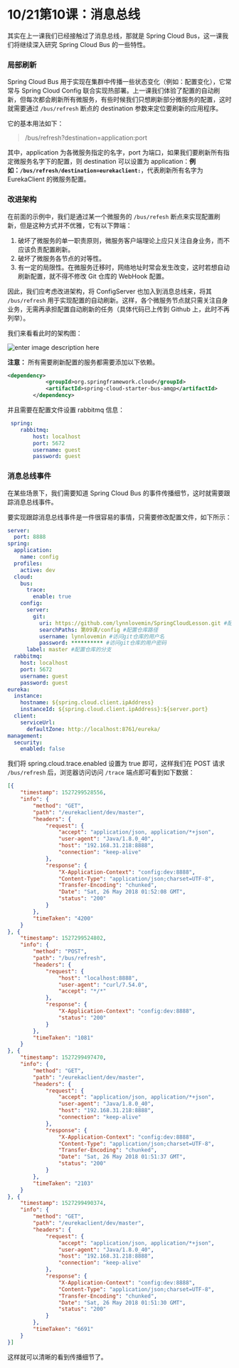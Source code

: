 # 10/21第10课：消息总线

其实在上一课我们已经接触过了消息总线，那就是 Spring Cloud Bus，这一课我们将继续深入研究 Spring Cloud Bus 的一些特性。

### 局部刷新

Spring Cloud Bus 用于实现在集群中传播一些状态变化（例如：配置变化），它常常与 Spring Cloud Config 联合实现热部署。上一课我们体验了配置的自动刷新，但每次都会刷新所有微服务，有些时候我们只想刷新部分微服务的配置，这时就需要通过 `/bus/refresh` 断点的 destination 参数来定位要刷新的应用程序。

它的基本用法如下：

> /bus/refresh?destination=application:port

其中，application 为各微服务指定的名字，port 为端口，如果我们要刷新所有指定微服务名字下的配置，则 destination 可以设置为 application：**例如：`/bus/refresh/destination=eurekaclient:`**，代表刷新所有名字为 EurekaClient 的微服务配置。

### 改进架构

在前面的示例中，我们是通过某一个微服务的 `/bus/refesh` 断点来实现配置刷新，但是这种方式并不优雅，它有以下弊端：

1. 破坏了微服务的单一职责原则，微服务客户端理论上应只关注自身业务，而不应该负责配置刷新。
2. 破坏了微服务各节点的对等性。
3. 有一定的局限性。在微服务迁移时，网络地址时常会发生改变，这时若想自动刷新配置，就不得不修改 Git 仓库的 WebHook 配置。

因此，我们应考虑改进架构，将 ConfigServer 也加入到消息总线来，将其 `/bus/refresh` 用于实现配置的自动刷新。这样，各个微服务节点就只需关注自身业务，无需再承担配置自动刷新的任务（具体代码已上传到 Github 上，此时不再列举）。

我们来看看此时的架构图：

![enter image description here](http://images.gitbook.cn/cf2393b0-5f39-11e8-b82b-ffbb9d1e8856)

**注意：** 所有需要刷新配置的服务都需要添加以下依赖。

```xml
<dependency>
            <groupId>org.springframework.cloud</groupId>
            <artifactId>spring-cloud-starter-bus-amqp</artifactId>
        </dependency>
```

并且需要在配置文件设置 rabbitmq 信息：

```yaml
 spring:
    rabbitmq:
        host: localhost
        port: 5672
        username: guest
        password: guest
```

### 消息总线事件

在某些场景下，我们需要知道 Spring Cloud Bus 的事件传播细节，这时就需要跟踪消息总线事件。

要实现跟踪消息总线事件是一件很容易的事情，只需要修改配置文件，如下所示：

```yaml
server:
  port: 8888
spring:
  application:
    name: config
  profiles:
    active: dev
  cloud:
    bus:
      trace:
        enable: true
    config:
      server:
        git:
          uri: https://github.com/lynnlovemin/SpringCloudLesson.git #配置git仓库地址
          searchPaths: 第09课/config #配置仓库路径
          username: lynnlovemin #访问git仓库的用户名
          password: ********** #访问git仓库的用户密码
      label: master #配置仓库的分支
  rabbitmq:
    host: localhost
    port: 5672
    username: guest
    password: guest
eureka:
  instance:
    hostname: ${spring.cloud.client.ipAddress}
    instanceId: ${spring.cloud.client.ipAddress}:${server.port}
  client:
    serviceUrl:
      defaultZone: http://localhost:8761/eureka/
management:
  security:
    enabled: false
```

我们将 spring.cloud.trace.enabled 设置为 true 即可，这样我们在 POST 请求 `/bus/refresh` 后，浏览器访问访问 `/trace` 端点即可看到如下数据：

```json
[{
    "timestamp": 1527299528556,
    "info": {
        "method": "GET",
        "path": "/eurekaclient/dev/master",
        "headers": {
            "request": {
                "accept": "application/json, application/*+json",
                "user-agent": "Java/1.8.0_40",
                "host": "192.168.31.218:8888",
                "connection": "keep-alive"
            },
            "response": {
                "X-Application-Context": "config:dev:8888",
                "Content-Type": "application/json;charset=UTF-8",
                "Transfer-Encoding": "chunked",
                "Date": "Sat, 26 May 2018 01:52:08 GMT",
                "status": "200"
            }
        },
        "timeTaken": "4200"
    }
}, {
    "timestamp": 1527299524802,
    "info": {
        "method": "POST",
        "path": "/bus/refresh",
        "headers": {
            "request": {
                "host": "localhost:8888",
                "user-agent": "curl/7.54.0",
                "accept": "*/*"
            },
            "response": {
                "X-Application-Context": "config:dev:8888",
                "status": "200"
            }
        },
        "timeTaken": "1081"
    }
}, {
    "timestamp": 1527299497470,
    "info": {
        "method": "GET",
        "path": "/eurekaclient/dev/master",
        "headers": {
            "request": {
                "accept": "application/json, application/*+json",
                "user-agent": "Java/1.8.0_40",
                "host": "192.168.31.218:8888",
                "connection": "keep-alive"
            },
            "response": {
                "X-Application-Context": "config:dev:8888",
                "Content-Type": "application/json;charset=UTF-8",
                "Transfer-Encoding": "chunked",
                "Date": "Sat, 26 May 2018 01:51:37 GMT",
                "status": "200"
            }
        },
        "timeTaken": "2103"
    }
}, {
    "timestamp": 1527299490374,
    "info": {
        "method": "GET",
        "path": "/eurekaclient/dev/master",
        "headers": {
            "request": {
                "accept": "application/json, application/*+json",
                "user-agent": "Java/1.8.0_40",
                "host": "192.168.31.218:8888",
                "connection": "keep-alive"
            },
            "response": {
                "X-Application-Context": "config:dev:8888",
                "Content-Type": "application/json;charset=UTF-8",
                "Transfer-Encoding": "chunked",
                "Date": "Sat, 26 May 2018 01:51:30 GMT",
                "status": "200"
            }
        },
        "timeTaken": "6691"
    }
}]
```

这样就可以清晰的看到传播细节了。